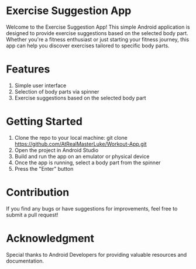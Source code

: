 # Exercise Suggestion App
Welcome to the Exercise Suggestion App! This simple Android application is designed to provide exercise suggestions based on the selected body part.
Whether you're a fitness enthusiast or just starting your fitness journey, this app can help you discover exercises tailored to specific body parts.
# Features
1. Simple user interface
2. Selection of body parts via spinner
3. Exercise suggestions based on the selected body part
# Getting Started
1. Clone the repo to your local machine:
git clone https://github.com/AtRealMasterLuke/Workout-App.git
2. Open the project in Android Studio
3. Build and run the app on an emulator or physical device
4. Once the app is running, select a body part from the spinner
5. Press the "Enter" button

# Contribution
If you find any bugs or have suggestions for improvements, feel free to submit a pull request!
# Acknowledgment
Special thanks to Android Developers for providing valuable resources and documentation.
